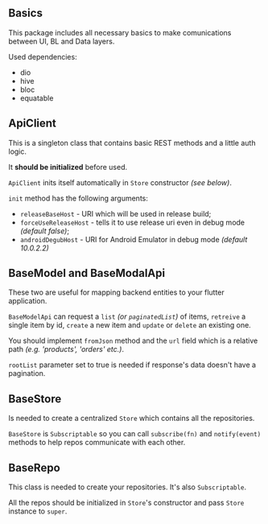 ## Basics

This package includes all necessary basics to make comunications between UI, BL and Data layers.

Used dependencies:

- dio
- hive
- bloc
- equatable

## ApiClient

This is a singleton class that contains basic REST methods and a little auth logic.

It **should be initialized** before used.

`ApiClient` inits itself automatically in `Store` constructor _(see below)_.

`init` method has the following arguments:

- `releaseBaseHost` - URI which will be used in release build;
- `forceUseReleaseHost` - tells it to use release uri even in debug mode _(default false)_;
- `androidDegubHost` - URI for Android Emulator in debug mode _(default 10.0.2.2)_

## BaseModel and BaseModalApi

These two are useful for mapping backend entities to your flutter application.

`BaseModelApi` can request a `list` _(or `paginatedList`)_ of items, `retreive` a single item by id, `create` a new item and `update` or `delete` an existing one.

You should implement `fromJson` method and the `url` field which is a relative path _(e.g. 'products', 'orders' etc.)_.

`rootList` parameter set to true is needed if response's data doesn't have a pagination.

## BaseStore

Is needed to create a centralized `Store` which contains all the repositories.

`BaseStore` is `Subscriptable` so you can call `subscribe(fn)` and `notify(event)` methods to help repos communicate with each other.

## BaseRepo

This class is needed to create your repositories. It's also `Subscriptable`.

All the repos should be initialized in `Store`'s constructor and pass `Store` instance to `super`.
